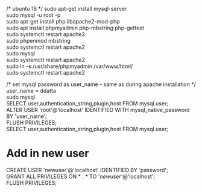 /* ubuntu 18 */
sudo apt-get install mysql-server   
sudo mysql -u root -p   
sudo apt-get install php libapache2-mod-php   
sudo apt install phpmyadmin php-mbstring php-gettext    
sudo systemctl restart apache2    
sudo phpenmod mbstring    
sudo systemctl restart apache2    
sudo mysql    
sudo systemctl restart apache2    
sudo ln -s /usr/share/phpmyadmin /var/www/html/   
sudo systemctl restart apache2        

/* set mysql password as user_name - same as during apache installation */ user_name = ddatta       
sudo mysql        
SELECT user,authentication_string,plugin,host FROM mysql.user;        
ALTER USER 'root'@'localhost' IDENTIFIED WITH mysql_native_password BY 'user_name';       
FLUSH PRIVILEGES;       
SELECT user,authentication_string,plugin,host FROM mysql.user;      

#  Add in new user
CREATE USER 'newuser'@'localhost' IDENTIFIED BY 'password';     
GRANT ALL PRIVILEGES ON * . * TO '_newuser_'@'localhost';     
FLUSH PRIVILEGES;     
